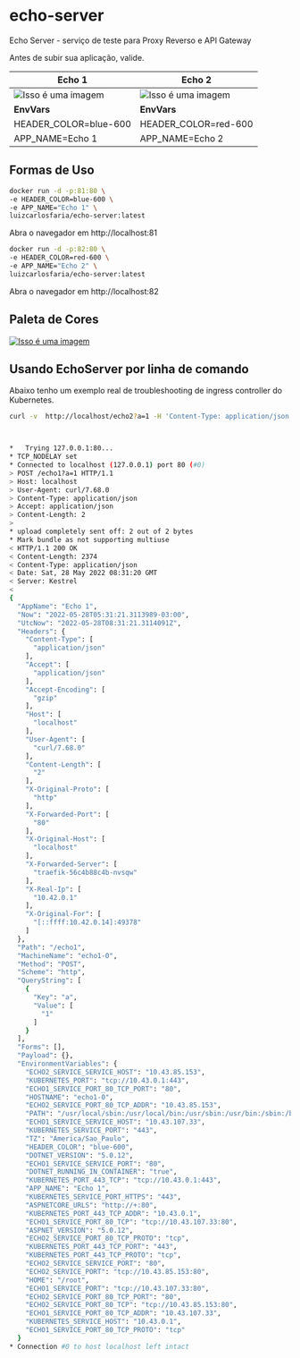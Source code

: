 # echo-server
Echo Server - serviço de teste para Proxy Reverso e API Gateway

Antes de subir sua aplicação, valide.


| Echo 1  | Echo 2 |
| ------------- | ------------- |
| ![Isso é uma imagem](https://raw.githubusercontent.com/luizcarlosfaria/echo-server/master/docs/assets/Echo-Server1.png)  | ![Isso é uma imagem](https://raw.githubusercontent.com/luizcarlosfaria/echo-server/master/docs/assets/Echo-Server2.png) |
| **EnvVars**  | **EnvVars**  |
| HEADER_COLOR=blue-600  | HEADER_COLOR=red-600  |
| APP_NAME=Echo 1  |  APP_NAME=Echo 2 |


## Formas de Uso

```sh
docker run -d -p:81:80 \
-e HEADER_COLOR=blue-600 \
-e APP_NAME="Echo 1" \
luizcarlosfaria/echo-server:latest
```
Abra o navegador em http://localhost:81

```sh
docker run -d -p:82:80 \
-e HEADER_COLOR=red-600 \
-e APP_NAME="Echo 2" \
luizcarlosfaria/echo-server:latest
```
Abra o navegador em http://localhost:82




## Paleta de Cores

[![Isso é uma imagem](https://raw.githubusercontent.com/luizcarlosfaria/echo-server/master/docs/assets/Customizing-Colors-Tailwind-CSS.png)](https://tailwindcss.com/docs/customizing-colors)

## Usando EchoServer por linha de comando

Abaixo tenho um exemplo real de troubleshooting de ingress controller do Kubernetes.

```sh
curl -v  http://localhost/echo2?a=1 -H 'Content-Type: application/json' -H 'Accept: application/json' -d '{}'



*   Trying 127.0.0.1:80...
* TCP_NODELAY set
* Connected to localhost (127.0.0.1) port 80 (#0)
> POST /echo1?a=1 HTTP/1.1
> Host: localhost
> User-Agent: curl/7.68.0
> Content-Type: application/json
> Accept: application/json
> Content-Length: 2
>
* upload completely sent off: 2 out of 2 bytes
* Mark bundle as not supporting multiuse
< HTTP/1.1 200 OK
< Content-Length: 2374
< Content-Type: application/json
< Date: Sat, 28 May 2022 08:31:20 GMT
< Server: Kestrel
<
{
  "AppName": "Echo 1",
  "Now": "2022-05-28T05:31:21.3113989-03:00",
  "UtcNow": "2022-05-28T08:31:21.3114091Z",
  "Headers": {
    "Content-Type": [
      "application/json"
    ],
    "Accept": [
      "application/json"
    ],
    "Accept-Encoding": [
      "gzip"
    ],
    "Host": [
      "localhost"
    ],
    "User-Agent": [
      "curl/7.68.0"
    ],
    "Content-Length": [
      "2"
    ],
    "X-Original-Proto": [
      "http"
    ],
    "X-Forwarded-Port": [
      "80"
    ],
    "X-Original-Host": [
      "localhost"
    ],
    "X-Forwarded-Server": [
      "traefik-56c4b88c4b-nvsqw"
    ],
    "X-Real-Ip": [
      "10.42.0.1"
    ],
    "X-Original-For": [
      "[::ffff:10.42.0.14]:49378"
    ]
  },
  "Path": "/echo1",
  "MachineName": "echo1-0",
  "Method": "POST",
  "Scheme": "http",
  "QueryString": [
    {
      "Key": "a",
      "Value": [
        "1"
      ]
    }
  ],
  "Forms": [],
  "Payload": {},
  "EnvironmentVariables": {
    "ECHO2_SERVICE_SERVICE_HOST": "10.43.85.153",
    "KUBERNETES_PORT": "tcp://10.43.0.1:443",
    "ECHO1_SERVICE_PORT_80_TCP_PORT": "80",
    "HOSTNAME": "echo1-0",
    "ECHO2_SERVICE_PORT_80_TCP_ADDR": "10.43.85.153",
    "PATH": "/usr/local/sbin:/usr/local/bin:/usr/sbin:/usr/bin:/sbin:/bin",
    "ECHO1_SERVICE_SERVICE_HOST": "10.43.107.33",
    "KUBERNETES_SERVICE_PORT": "443",
    "TZ": "America/Sao_Paulo",
    "HEADER_COLOR": "blue-600",
    "DOTNET_VERSION": "5.0.12",
    "ECHO1_SERVICE_SERVICE_PORT": "80",
    "DOTNET_RUNNING_IN_CONTAINER": "true",
    "KUBERNETES_PORT_443_TCP": "tcp://10.43.0.1:443",
    "APP_NAME": "Echo 1",
    "KUBERNETES_SERVICE_PORT_HTTPS": "443",
    "ASPNETCORE_URLS": "http://+:80",
    "KUBERNETES_PORT_443_TCP_ADDR": "10.43.0.1",
    "ECHO1_SERVICE_PORT_80_TCP": "tcp://10.43.107.33:80",
    "ASPNET_VERSION": "5.0.12",
    "ECHO2_SERVICE_PORT_80_TCP_PROTO": "tcp",
    "KUBERNETES_PORT_443_TCP_PORT": "443",
    "KUBERNETES_PORT_443_TCP_PROTO": "tcp",
    "ECHO2_SERVICE_SERVICE_PORT": "80",
    "ECHO2_SERVICE_PORT": "tcp://10.43.85.153:80",
    "HOME": "/root",
    "ECHO1_SERVICE_PORT": "tcp://10.43.107.33:80",
    "ECHO2_SERVICE_PORT_80_TCP_PORT": "80",
    "ECHO2_SERVICE_PORT_80_TCP": "tcp://10.43.85.153:80",
    "ECHO1_SERVICE_PORT_80_TCP_ADDR": "10.43.107.33",
    "KUBERNETES_SERVICE_HOST": "10.43.0.1",
    "ECHO1_SERVICE_PORT_80_TCP_PROTO": "tcp"
  }
* Connection #0 to host localhost left intact

```
